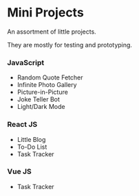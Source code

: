 # Mini Projects

An assortment of little projects.

They are mostly for testing and prototyping.

### JavaScript

* Random Quote Fetcher
* Infinite Photo Gallery
* Picture-in-Picture
* Joke Teller Bot
* Light/Dark Mode

### React JS

* Little Blog
* To-Do List
* Task Tracker

### Vue JS

* Task Tracker
